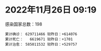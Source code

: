 
# 2022年11月26日 09:19
感染国家总数：198
```
累计确诊： 629711466 较昨日：+614076
累计死亡：   6619671 较昨日：+1701
累计治愈： 585011532 较昨日：+529757
```
<div id="main" style="width:100%;height:800px;margin-bottom:10px;"></div>
<div id="second" style="width:100%;height:1000px;margin-bottom:10px;"></div>
<div id="third" style="width:100%;height:1000px;margin-bottom:10px;"></div>
<div id="last" style="width:100%;height:3000px;"></div>

<script>
import * as echarts from "echarts";
export default {
  mounted () {
    this.chart = echarts.init(document.getElementById("main"), "dark")
    this.secondChart = echarts.init(document.getElementById("second"), "dark")
    this.thirdChart = echarts.init(document.getElementById("third"), "dark")
    this.lastChart = echarts.init(document.getElementById("last"), "dark")
    var option = {
      tooltip: { trigger: "axis", axisPointer: { type: "shadow" } },
      legend: {},
      grid: { left: "3%", right: "4%", bottom: "3%", containLabel: true },
      xAxis: { type: "value" },
      yAxis: {
        type: "category", data: ["意大利","英国","韩国","巴西","德国","法国","印度","美国",]
      },
      series: [
        { name: "新增确诊", type: "bar", stack: "total", label: { show: true }, emphasis: { focus: "series" }, data: [229122,237,0,56889,0,99159,498,30852,] }, 
        { name: "累计确诊", type: "bar", stack: "total", label: { show: true }, emphasis: { focus: "series" }, data: [24260660,24591146,26837840,35203980,36348477,37591293,44672304,100456053,] }, 
        { name: "新增死亡", type: "bar", stack: "total", label: { show: true }, emphasis: { focus: "series" }, data: [580,0,0,104,0,128,0,141,] }, 
        { name: "累计死亡", type: "bar", stack: "total", label: { show: true }, emphasis: { focus: "series" }, data: [181098,212585,30278,689500,157388,158639,530604,1104743,] }, 
        { name: "累计治愈", type: "bar", stack: "total", label: { show: true }, emphasis: { focus: "series" }, data: [23587105,24692,25826687,34201418,35638200,36788333,44134710,97968522,] },]
    }
    this.chart.setOption(option);
    var secondOption = {
      tooltip: { trigger: "axis", axisPointer: { type: "shadow" } },
      legend: {},
      grid: { left: "3%", right: "4%", bottom: "3%", containLabel: true },
      xAxis: { type: "value" },
      yAxis: {
        type: "category", data: ["墨西哥","伊朗","荷兰","阿根廷","澳大利亚","越南","西班牙","土耳其","俄罗斯","日本",]
      },
      series: [
        { name: "新增确诊", type: "bar", stack: "total", label: { show: true }, emphasis: { focus: "series" }, data: [0,25,2448,0,0,574,21783,0,5992,117840,] }, 
        { name: "累计确诊", type: "bar", stack: "total", label: { show: true }, emphasis: { focus: "series" }, data: [7125176,7559492,8539297,9723924,10636796,11513747,13595504,17005537,21562758,24246754,] }, 
        { name: "新增死亡", type: "bar", stack: "total", label: { show: true }, emphasis: { focus: "series" }, data: [0,0,7,0,0,0,260,0,56,100,] }, 
        { name: "累计死亡", type: "bar", stack: "total", label: { show: true }, emphasis: { focus: "series" }, data: [330495,144633,22907,130017,16076,43170,115901,101400,391736,48872,] }, 
        { name: "累计治愈", type: "bar", stack: "total", label: { show: true }, emphasis: { focus: "series" }, data: [6395789,7335003,8484836,9588858,10546102,10607851,13382293,16893057,20972766,20654007,] },]
    }
    this.secondChart.setOption(secondOption);
    var thirdOption = {
      tooltip: { trigger: "axis", axisPointer: { type: "shadow" } },
      legend: {},
      grid: { left: "3%", right: "4%", bottom: "3%", containLabel: true },
      xAxis: { type: "value" },
      yAxis: {
        type: "category", data: ["以色列","智利","马来西亚","乌克兰","希腊","奥地利","葡萄牙","哥伦比亚","波兰","印度尼西亚",]
      },
      series: [
        { name: "新增确诊", type: "bar", stack: "total", label: { show: true }, emphasis: { focus: "series" }, data: [1991,5559,3024,0,0,4370,5157,0,390,5976,] }, 
        { name: "累计确诊", type: "bar", stack: "total", label: { show: true }, emphasis: { focus: "series" }, data: [4713855,4900851,4981374,5336293,5360506,5539629,5542265,6314769,6350817,6640624,] }, 
        { name: "新增死亡", type: "bar", stack: "total", label: { show: true }, emphasis: { focus: "series" }, data: [5,44,8,0,0,14,55,0,2,35,] }, 
        { name: "累计死亡", type: "bar", stack: "total", label: { show: true }, emphasis: { focus: "series" }, data: [11828,62332,36644,110505,34178,21179,25450,141895,118298,159600,] }, 
        { name: "累计治愈", type: "bar", stack: "total", label: { show: true }, emphasis: { focus: "series" }, data: [4691058,4824057,4917827,5204867,5264276,5474133,5494401,6140834,5335940,6417972,] },]
    }
    this.thirdChart.setOption(thirdOption);
    var lastOption = {
      tooltip: { trigger: "axis", axisPointer: { type: "shadow" } },
      legend: {},
      grid: { left: "3%", right: "4%", bottom: "3%", containLabel: true },
      xAxis: { type: "value" },
      yAxis: {
        type: "category", data: ["朝鲜","西撒哈拉","蒙特塞拉特岛","梵蒂冈","红宝石公主号","钻石公主号","圣文森特岛","列支敦士登公国","安圭拉","圣多美和普林西比","特克斯和凯科斯群岛","圣基茨和尼维斯","乍得","塞拉利昂","利比里亚","几内亚比绍","科摩罗","安提瓜和巴布达","尼日尔","厄立特里亚","也门","冈比亚","摩纳哥","中非共和国","吉布提","多米尼克","萨摩亚","赤道几内亚","塔吉克斯坦","南苏丹","尼加拉瓜","格林纳达","直布罗陀","布基纳法索","圣马力诺","东帝汶","刚果（布）","索马里","贝宁","圣卢西亚","马里","海地","莱索托","巴哈马","几内亚","多哥","坦桑尼亚","毛里求斯","阿鲁巴","巴布亚新几内亚","安道尔","加蓬","塞舌尔","布隆迪","叙利亚","不丹","佛得角","毛里塔尼亚","苏丹","马达加斯加","斐济","伯利兹","圭亚那","斯威士兰","新喀里多尼亚","法属波利尼西亚","苏里南","科特迪瓦","马拉维","塞内加尔","刚果（金）","法属圭亚那","巴巴多斯","安哥拉","马耳他","喀麦隆","卢旺达","柬埔寨","波多黎各","牙买加","乌干达","纳米比亚","加纳","特立尼达和多巴哥","马尔代夫","萨尔瓦多","阿富汗","吉尔吉斯斯坦","冰岛","老挝","马提尼克岛","莫桑比克","文莱","乌兹别克斯坦","津巴布韦","尼日利亚","阿尔及利亚","黑山","卢森堡","博茨瓦纳","阿尔巴尼亚","赞比亚","肯尼亚","北马其顿","阿曼","波黑","亚美尼亚","洪都拉斯","卡塔尔","埃塞俄比亚","利比亚","埃及","委内瑞拉","摩尔多瓦","爱沙尼亚","塞浦路斯","巴勒斯坦","缅甸","多米尼加","科威特","斯里兰卡","巴林","巴拉圭","阿塞拜疆","沙特阿拉伯","拉脱维亚","蒙古国","乌拉圭","白俄罗斯","巴拿马","尼泊尔","厄瓜多尔","阿联酋","玻利维亚","古巴","哥斯达黎加","突尼斯","危地马拉","黎巴嫩","克罗地亚","斯洛文尼亚","摩洛哥","立陶宛","保加利亚","芬兰","哈萨克斯坦","挪威","巴基斯坦","爱尔兰","约旦","格鲁吉亚","斯洛伐克","新西兰","孟加拉国","新加坡","匈牙利","塞尔维亚","伊拉克","瑞典","丹麦","罗马尼亚","菲律宾","南非","捷克","秘鲁","瑞士","加拿大","比利时","泰国",]
      },
      series: [
        { name: "新增确诊", type: "bar", stack: "total", label: { show: true }, emphasis: { focus: "series" }, data: [0,0,0,0,0,0,0,0,0,0,0,0,0,0,0,0,0,0,0,0,0,0,0,0,0,0,0,0,0,0,0,0,0,0,0,1,0,0,0,0,0,0,0,0,0,0,0,120,0,0,0,0,0,0,1,0,35,0,0,0,0,0,0,0,0,0,0,0,0,0,0,722,0,0,4,0,0,0,0,0,0,0,0,0,0,0,35,0,0,0,0,0,0,95,0,0,7,21,0,0,11,0,42,0,0,18,0,0,230,22,0,0,63,0,0,4214,0,19,694,0,16,92,93,41,40,0,363,0,0,0,10,0,213,92,3,0,0,1216,57,241,1034,170,314,183,0,0,206,0,0,0,0,111,0,0,1349,0,612,0,0,357,0,1371,431,545,6676,0,0,0,0,] }, 
        { name: "累计确诊", type: "bar", stack: "total", label: { show: true }, emphasis: { focus: "series" }, data: [1,10,11,29,620,712,2298,3026,3904,6278,6446,6552,7641,7758,8014,8848,8941,9106,9931,10189,11945,12586,15285,15311,15690,15760,15946,17182,17786,18348,18491,19613,20184,21631,22091,23337,25375,27254,27922,29550,32757,33846,34490,37471,38153,39326,40471,41042,43568,45819,46824,48972,49380,50639,57393,62488,62927,63419,63637,67054,68375,69012,71560,73770,75122,76827,81228,87883,88073,88859,93837,95451,103955,104491,115754,123993,132643,138055,151732,151931,169663,169946,171009,185237,185584,201785,205541,206511,207171,216568,224468,230590,241044,245858,257893,266283,271057,283607,297757,326344,333316,333721,341361,344710,399027,400466,445631,457676,477206,494450,507078,515645,547112,594754,608759,614237,620816,633137,649150,662359,671626,695676,718164,824168,825372,961627,991824,992887,994037,995726,1000875,1009958,1043603,1110505,1111363,1143597,1146991,1152798,1220329,1252608,1252901,1268136,1274499,1286488,1394254,1396204,1468341,1575039,1677386,1746997,1805698,1855460,1918070,2036469,2161673,2162093,2420801,2463021,2626686,3145455,3294447,4030572,4040289,4170566,4209905,4298016,4392747,4633112,4702330,] }, 
        { name: "新增死亡", type: "bar", stack: "total", label: { show: true }, emphasis: { focus: "series" }, data: [0,0,0,0,0,0,0,0,0,0,0,0,0,0,0,0,0,0,0,0,0,0,0,0,0,0,0,0,0,0,0,0,0,0,0,0,0,0,0,0,0,0,0,0,0,0,0,0,0,0,0,0,0,0,0,0,0,0,0,0,0,0,0,0,0,0,0,0,0,0,0,0,0,0,0,0,0,0,0,0,0,0,0,0,0,0,0,0,0,0,0,0,0,0,0,0,0,0,0,0,0,0,0,0,0,1,0,0,1,0,0,0,0,0,24,8,0,0,0,0,2,0,10,0,2,0,0,0,0,0,0,0,0,0,0,0,0,1,1,6,6,1,5,5,0,0,0,0,0,0,0,3,0,0,1,0,4,0,0,5,0,24,33,8,11,0,0,0,0,] }, 
        { name: "累计死亡", type: "bar", stack: "total", label: { show: true }, emphasis: { focus: "series" }, data: [1,1,1,0,10,13,12,59,12,77,36,46,194,126,294,176,161,146,312,103,2159,372,63,113,189,74,29,183,125,138,225,237,110,387,119,138,386,1361,163,404,742,860,706,833,464,290,845,1032,236,668,156,306,171,38,3163,21,412,997,4990,1411,878,688,1284,1422,314,649,1392,830,2685,1968,1452,411,564,1923,809,1965,1467,3056,2609,3320,3630,4080,1461,4266,311,4230,7833,2991,219,758,1071,2224,225,1637,5606,3155,6881,2789,1133,2790,3593,4019,5684,9568,4260,16200,8709,11043,685,7572,6437,24613,5827,11913,2781,1226,5404,19488,4384,2569,16799,1535,19621,9975,9456,6086,2179,7530,7118,8519,12019,35940,2348,22244,8530,9031,29268,19944,10733,17288,6923,16284,9429,38027,7265,13693,4325,30630,8102,14122,16881,20725,3239,29431,1702,48245,17357,25363,21002,7513,67253,64548,102428,41791,217314,14302,47468,33042,33106,] }, 
        { name: "累计治愈", type: "bar", stack: "total", label: { show: true }, emphasis: { focus: "series" }, data: [0,9,2,29,0,699,2233,2948,3879,6198,6392,6482,4874,4393,7705,8642,8751,8954,8890,10086,9124,12189,15123,14615,15427,15673,1605,16879,17264,18115,4225,19358,16579,21143,21767,23102,24006,13182,27746,29095,31934,32871,25980,36349,37218,39028,183,39278,42438,43982,46457,48491,48626,50418,54223,61564,62333,62415,57924,65379,66440,68310,70175,72255,74228,33500,49626,87038,85008,86858,83590,11254,102435,102367,114353,118616,131112,134963,129614,99392,100431,165826,169527,180767,163687,179410,182552,196406,75685,7660,0,228310,222140,241486,251904,259640,182547,280624,288991,322955,328139,329681,334922,334335,384669,378288,434743,132498,475392,472253,500598,442182,540326,504142,524990,601444,614962,607576,643673,659512,654785,692920,698317,813909,812779,950319,984420,984476,985592,983705,988529,973109,1022806,1077189,1102752,860711,983630,1129756,1087587,1233587,1233967,1250660,1260327,1243095,1349664,1380356,1461839,1538689,1664838,1731007,1776548,1833446,1891853,1985330,2085309,2098240,2392062,2436695,2590436,3133601,3223311,3948079,3912506,4125891,3954524,4199023,4286228,4577546,4649509,] },]
    }
    this.lastChart.setOption(lastOption);

    window.onresize = () => {
      this.chart.resize()
      this.secondChart.resize()
      this.thirdChart.resize()
      this.lastChart.resize()
    }
  }
};
</script>

|国家|新增确诊|累计确诊|新增死亡|累计死亡|累计治愈|
|:--:|---:|---:|---:|---:|---:|
|美国|30852|100456053|141|1104743|97968522|
|印度|498|44672304|0|530604|44134710|
|法国|99159|37591293|128|158639|36788333|
|德国|0|36348477|0|157388|35638200|
|巴西|56889|35203980|104|689500|34201418|
|韩国|0|26837840|0|30278|25826687|
|英国|237|24591146|0|212585|24692|
|意大利|229122|24260660|580|181098|23587105|
|日本|117840|24246754|100|48872|20654007|
|俄罗斯|5992|21562758|56|391736|20972766|
|土耳其|0|17005537|0|101400|16893057|
|西班牙|21783|13595504|260|115901|13382293|
|越南|574|11513747|0|43170|10607851|
|澳大利亚|0|10636796|0|16076|10546102|
|阿根廷|0|9723924|0|130017|9588858|
|荷兰|2448|8539297|7|22907|8484836|
|伊朗|25|7559492|0|144633|7335003|
|墨西哥|0|7125176|0|330495|6395789|
|印度尼西亚|5976|6640624|35|159600|6417972|
|波兰|390|6350817|2|118298|5335940|
|哥伦比亚|0|6314769|0|141895|6140834|
|葡萄牙|5157|5542265|55|25450|5494401|
|奥地利|4370|5539629|14|21179|5474133|
|希腊|0|5360506|0|34178|5264276|
|乌克兰|0|5336293|0|110505|5204867|
|马来西亚|3024|4981374|8|36644|4917827|
|智利|5559|4900851|44|62332|4824057|
|以色列|1991|4713855|5|11828|4691058|
|泰国|0|4702330|0|33106|4649509|
|比利时|0|4633112|0|33042|4577546|
|加拿大|0|4392747|0|47468|4286228|
|瑞士|0|4298016|0|14302|4199023|
|秘鲁|6676|4209905|11|217314|3954524|
|捷克|545|4170566|8|41791|4125891|
|南非|431|4040289|33|102428|3912506|
|菲律宾|1371|4030572|24|64548|3948079|
|罗马尼亚|0|3294447|0|67253|3223311|
|丹麦|357|3145455|5|7513|3133601|
|瑞典|0|2626686|0|21002|2590436|
|伊拉克|0|2463021|0|25363|2436695|
|塞尔维亚|612|2420801|4|17357|2392062|
|匈牙利|0|2162093|0|48245|2098240|
|新加坡|1349|2161673|1|1702|2085309|
|孟加拉国|0|2036469|0|29431|1985330|
|新西兰|0|1918070|0|3239|1891853|
|斯洛伐克|111|1855460|3|20725|1833446|
|格鲁吉亚|0|1805698|0|16881|1776548|
|约旦|0|1746997|0|14122|1731007|
|爱尔兰|0|1677386|0|8102|1664838|
|巴基斯坦|0|1575039|0|30630|1538689|
|挪威|206|1468341|0|4325|1461839|
|哈萨克斯坦|0|1396204|0|13693|1380356|
|芬兰|0|1394254|0|7265|1349664|
|保加利亚|183|1286488|5|38027|1243095|
|立陶宛|314|1274499|5|9429|1260327|
|摩洛哥|170|1268136|1|16284|1250660|
|斯洛文尼亚|1034|1252901|6|6923|1233967|
|克罗地亚|241|1252608|6|17288|1233587|
|黎巴嫩|57|1220329|1|10733|1087587|
|危地马拉|1216|1152798|1|19944|1129756|
|突尼斯|0|1146991|0|29268|983630|
|哥斯达黎加|0|1143597|0|9031|860711|
|古巴|3|1111363|0|8530|1102752|
|玻利维亚|92|1110505|0|22244|1077189|
|阿联酋|213|1043603|0|2348|1022806|
|厄瓜多尔|0|1009958|0|35940|973109|
|尼泊尔|10|1000875|0|12019|988529|
|巴拿马|0|995726|0|8519|983705|
|白俄罗斯|0|994037|0|7118|985592|
|乌拉圭|0|992887|0|7530|984476|
|蒙古国|363|991824|0|2179|984420|
|拉脱维亚|0|961627|0|6086|950319|
|沙特阿拉伯|40|825372|2|9456|812779|
|阿塞拜疆|41|824168|0|9975|813909|
|巴拉圭|93|718164|10|19621|698317|
|巴林|92|695676|0|1535|692920|
|斯里兰卡|16|671626|2|16799|654785|
|科威特|0|662359|0|2569|659512|
|多米尼加|694|649150|0|4384|643673|
|缅甸|19|633137|0|19488|607576|
|巴勒斯坦|0|620816|0|5404|614962|
|塞浦路斯|4214|614237|8|1226|601444|
|爱沙尼亚|0|608759|24|2781|524990|
|摩尔多瓦|0|594754|0|11913|504142|
|委内瑞拉|63|547112|0|5827|540326|
|埃及|0|515645|0|24613|442182|
|利比亚|0|507078|0|6437|500598|
|埃塞俄比亚|22|494450|0|7572|472253|
|卡塔尔|230|477206|1|685|475392|
|洪都拉斯|0|457676|0|11043|132498|
|亚美尼亚|0|445631|0|8709|434743|
|波黑|18|400466|1|16200|378288|
|阿曼|0|399027|0|4260|384669|
|北马其顿|0|344710|0|9568|334335|
|肯尼亚|42|341361|0|5684|334922|
|赞比亚|0|333721|0|4019|329681|
|阿尔巴尼亚|11|333316|0|3593|328139|
|博茨瓦纳|0|326344|0|2790|322955|
|卢森堡|0|297757|0|1133|288991|
|黑山|21|283607|0|2789|280624|
|阿尔及利亚|7|271057|0|6881|182547|
|尼日利亚|0|266283|0|3155|259640|
|津巴布韦|0|257893|0|5606|251904|
|乌兹别克斯坦|95|245858|0|1637|241486|
|文莱|0|241044|0|225|222140|
|莫桑比克|0|230590|0|2224|228310|
|马提尼克岛|0|224468|0|1071|0|
|老挝|0|216568|0|758|7660|
|冰岛|0|207171|0|219|75685|
|吉尔吉斯斯坦|0|206511|0|2991|196406|
|阿富汗|35|205541|0|7833|182552|
|萨尔瓦多|0|201785|0|4230|179410|
|马尔代夫|0|185584|0|311|163687|
|特立尼达和多巴哥|0|185237|0|4266|180767|
|加纳|0|171009|0|1461|169527|
|纳米比亚|0|169946|0|4080|165826|
|乌干达|0|169663|0|3630|100431|
|牙买加|0|151931|0|3320|99392|
|波多黎各|0|151732|0|2609|129614|
|柬埔寨|0|138055|0|3056|134963|
|卢旺达|0|132643|0|1467|131112|
|喀麦隆|0|123993|0|1965|118616|
|马耳他|4|115754|0|809|114353|
|安哥拉|0|104491|0|1923|102367|
|巴巴多斯|0|103955|0|564|102435|
|法属圭亚那|722|95451|0|411|11254|
|刚果（金）|0|93837|0|1452|83590|
|塞内加尔|0|88859|0|1968|86858|
|马拉维|0|88073|0|2685|85008|
|科特迪瓦|0|87883|0|830|87038|
|苏里南|0|81228|0|1392|49626|
|法属波利尼西亚|0|76827|0|649|33500|
|新喀里多尼亚|0|75122|0|314|74228|
|斯威士兰|0|73770|0|1422|72255|
|圭亚那|0|71560|0|1284|70175|
|伯利兹|0|69012|0|688|68310|
|斐济|0|68375|0|878|66440|
|马达加斯加|0|67054|0|1411|65379|
|苏丹|0|63637|0|4990|57924|
|毛里塔尼亚|0|63419|0|997|62415|
|佛得角|35|62927|0|412|62333|
|不丹|0|62488|0|21|61564|
|叙利亚|1|57393|0|3163|54223|
|布隆迪|0|50639|0|38|50418|
|塞舌尔|0|49380|0|171|48626|
|加蓬|0|48972|0|306|48491|
|安道尔|0|46824|0|156|46457|
|巴布亚新几内亚|0|45819|0|668|43982|
|阿鲁巴|0|43568|0|236|42438|
|毛里求斯|120|41042|0|1032|39278|
|坦桑尼亚|0|40471|0|845|183|
|多哥|0|39326|0|290|39028|
|几内亚|0|38153|0|464|37218|
|巴哈马|0|37471|0|833|36349|
|莱索托|0|34490|0|706|25980|
|海地|0|33846|0|860|32871|
|马里|0|32757|0|742|31934|
|圣卢西亚|0|29550|0|404|29095|
|贝宁|0|27922|0|163|27746|
|索马里|0|27254|0|1361|13182|
|刚果（布）|0|25375|0|386|24006|
|东帝汶|1|23337|0|138|23102|
|圣马力诺|0|22091|0|119|21767|
|布基纳法索|0|21631|0|387|21143|
|直布罗陀|0|20184|0|110|16579|
|格林纳达|0|19613|0|237|19358|
|尼加拉瓜|0|18491|0|225|4225|
|南苏丹|0|18348|0|138|18115|
|塔吉克斯坦|0|17786|0|125|17264|
|赤道几内亚|0|17182|0|183|16879|
|萨摩亚|0|15946|0|29|1605|
|多米尼克|0|15760|0|74|15673|
|吉布提|0|15690|0|189|15427|
|中非共和国|0|15311|0|113|14615|
|摩纳哥|0|15285|0|63|15123|
|冈比亚|0|12586|0|372|12189|
|也门|0|11945|0|2159|9124|
|厄立特里亚|0|10189|0|103|10086|
|尼日尔|0|9931|0|312|8890|
|安提瓜和巴布达|0|9106|0|146|8954|
|科摩罗|0|8941|0|161|8751|
|几内亚比绍|0|8848|0|176|8642|
|利比里亚|0|8014|0|294|7705|
|塞拉利昂|0|7758|0|126|4393|
|乍得|0|7641|0|194|4874|
|圣基茨和尼维斯|0|6552|0|46|6482|
|特克斯和凯科斯群岛|0|6446|0|36|6392|
|圣多美和普林西比|0|6278|0|77|6198|
|安圭拉|0|3904|0|12|3879|
|列支敦士登公国|0|3026|0|59|2948|
|圣文森特岛|0|2298|0|12|2233|
|钻石公主号|0|712|0|13|699|
|红宝石公主号|0|620|0|10|0|
|梵蒂冈|0|29|0|0|29|
|蒙特塞拉特岛|0|11|0|1|2|
|西撒哈拉|0|10|0|1|9|
|朝鲜|0|1|0|1|0|

